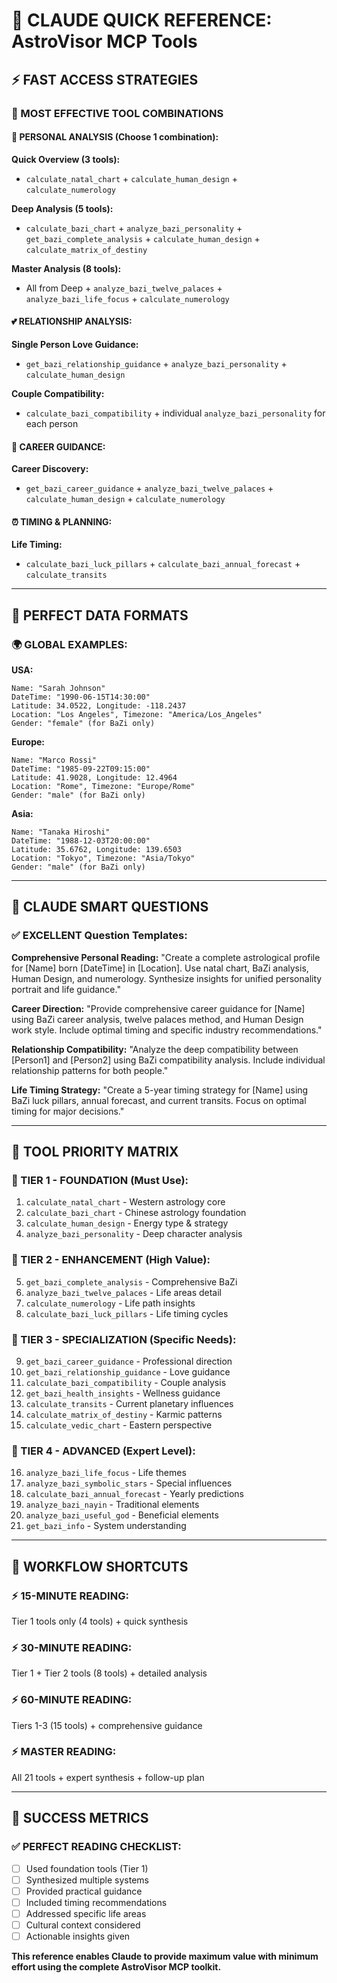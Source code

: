# 🚀 CLAUDE QUICK REFERENCE: AstroVisor MCP Tools

## ⚡ FAST ACCESS STRATEGIES

### 🎯 MOST EFFECTIVE TOOL COMBINATIONS

#### 🌟 PERSONAL ANALYSIS (Choose 1 combination):

**Quick Overview (3 tools):**
- `calculate_natal_chart` + `calculate_human_design` + `calculate_numerology`

**Deep Analysis (5 tools):**
- `calculate_bazi_chart` + `analyze_bazi_personality` + `get_bazi_complete_analysis` + `calculate_human_design` + `calculate_matrix_of_destiny`

**Master Analysis (8 tools):**
- All from Deep + `analyze_bazi_twelve_palaces` + `analyze_bazi_life_focus` + `calculate_numerology`

#### 💕 RELATIONSHIP ANALYSIS:

**Single Person Love Guidance:**
- `get_bazi_relationship_guidance` + `analyze_bazi_personality` + `calculate_human_design`

**Couple Compatibility:**
- `calculate_bazi_compatibility` + individual `analyze_bazi_personality` for each person

#### 💼 CAREER GUIDANCE:

**Career Discovery:**
- `get_bazi_career_guidance` + `analyze_bazi_twelve_palaces` + `calculate_human_design` + `calculate_numerology`

#### ⏰ TIMING & PLANNING:

**Life Timing:**
- `calculate_bazi_luck_pillars` + `calculate_bazi_annual_forecast` + `calculate_transits`

---

## 🎪 PERFECT DATA FORMATS

### 🌍 GLOBAL EXAMPLES:

**USA:**
```
Name: "Sarah Johnson"
DateTime: "1990-06-15T14:30:00"  
Latitude: 34.0522, Longitude: -118.2437
Location: "Los Angeles", Timezone: "America/Los_Angeles"
Gender: "female" (for BaZi only)
```

**Europe:**
```
Name: "Marco Rossi"
DateTime: "1985-09-22T09:15:00"
Latitude: 41.9028, Longitude: 12.4964
Location: "Rome", Timezone: "Europe/Rome"
Gender: "male" (for BaZi only)
```

**Asia:**
```
Name: "Tanaka Hiroshi" 
DateTime: "1988-12-03T20:00:00"
Latitude: 35.6762, Longitude: 139.6503
Location: "Tokyo", Timezone: "Asia/Tokyo"
Gender: "male" (for BaZi only)
```

---

## 🧠 CLAUDE SMART QUESTIONS

### ✅ EXCELLENT Question Templates:

**Comprehensive Personal Reading:**
"Create a complete astrological profile for [Name] born [DateTime] in [Location]. Use natal chart, BaZi analysis, Human Design, and numerology. Synthesize insights for unified personality portrait and life guidance."

**Career Direction:**
"Provide comprehensive career guidance for [Name] using BaZi career analysis, twelve palaces method, and Human Design work style. Include optimal timing and specific industry recommendations."

**Relationship Compatibility:**
"Analyze the deep compatibility between [Person1] and [Person2] using BaZi compatibility analysis. Include individual relationship patterns for both people."

**Life Timing Strategy:**
"Create a 5-year timing strategy for [Name] using BaZi luck pillars, annual forecast, and current transits. Focus on optimal timing for major decisions."

---

## 🎯 TOOL PRIORITY MATRIX

### 🥇 TIER 1 - FOUNDATION (Must Use):
1. `calculate_natal_chart` - Western astrology core
2. `calculate_bazi_chart` - Chinese astrology foundation  
3. `calculate_human_design` - Energy type & strategy
4. `analyze_bazi_personality` - Deep character analysis

### 🥈 TIER 2 - ENHANCEMENT (High Value):
5. `get_bazi_complete_analysis` - Comprehensive BaZi
6. `analyze_bazi_twelve_palaces` - Life areas detail
7. `calculate_numerology` - Life path insights
8. `calculate_bazi_luck_pillars` - Life timing cycles

### 🥉 TIER 3 - SPECIALIZATION (Specific Needs):
9. `get_bazi_career_guidance` - Professional direction
10. `get_bazi_relationship_guidance` - Love guidance
11. `calculate_bazi_compatibility` - Couple analysis
12. `get_bazi_health_insights` - Wellness guidance
13. `calculate_transits` - Current planetary influences
14. `calculate_matrix_of_destiny` - Karmic patterns
15. `calculate_vedic_chart` - Eastern perspective

### 🎨 TIER 4 - ADVANCED (Expert Level):
16. `analyze_bazi_life_focus` - Life themes
17. `analyze_bazi_symbolic_stars` - Special influences  
18. `calculate_bazi_annual_forecast` - Yearly predictions
19. `analyze_bazi_nayin` - Traditional elements
20. `analyze_bazi_useful_god` - Beneficial elements
21. `get_bazi_info` - System understanding

---

## 🚀 WORKFLOW SHORTCUTS

### ⚡ 15-MINUTE READING:
Tier 1 tools only (4 tools) + quick synthesis

### ⚡ 30-MINUTE READING:
Tier 1 + Tier 2 tools (8 tools) + detailed analysis

### ⚡ 60-MINUTE READING:
Tiers 1-3 (15 tools) + comprehensive guidance

### ⚡ MASTER READING:
All 21 tools + expert synthesis + follow-up plan

---

## 🎯 SUCCESS METRICS

### ✅ PERFECT READING CHECKLIST:
- [ ] Used foundation tools (Tier 1)
- [ ] Synthesized multiple systems
- [ ] Provided practical guidance
- [ ] Included timing recommendations
- [ ] Addressed specific life areas
- [ ] Cultural context considered
- [ ] Actionable insights given

**This reference enables Claude to provide maximum value with minimum effort using the complete AstroVisor MCP toolkit.**
